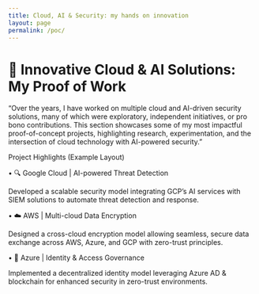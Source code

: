 ```yaml
---
title: Cloud, AI & Security: my hands on innovation
layout: page
permalink: /poc/
---
```

# 🚀 Innovative Cloud & AI Solutions: My Proof of Work 

 

“Over the years, I have worked on multiple cloud and AI-driven security solutions, many of which were exploratory, independent initiatives, or pro bono contributions. This section showcases some of my most impactful proof-of-concept projects, highlighting research, experimentation, and the intersection of cloud technology with AI-powered security.” 

 
 

Project Highlights (Example Layout) 

• 🔍 Google Cloud | AI-powered Threat Detection 

Developed a scalable security model integrating GCP’s AI services with SIEM solutions to automate threat detection and response. 

• ☁️ AWS | Multi-cloud Data Encryption 

Designed a cross-cloud encryption model allowing seamless, secure data exchange across AWS, Azure, and GCP with zero-trust principles. 

• 🔐 Azure | Identity & Access Governance 

Implemented a decentralized identity model leveraging Azure AD & blockchain for enhanced security in zero-trust environments. 

 
